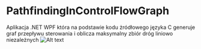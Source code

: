 # PathfindingInControlFlowGraph
Aplikacja .NET WPF która na podstawie kodu żródłowego języka C generuje graf przepływu sterowania i oblicza maksymalny zbiór dróg liniowo niezależnych
![Alt text]("https://github.com/MStrobaHD/PathfindingInControlFlowGraph/blob/master/Obraz1.png") 
